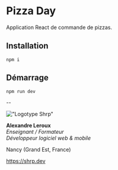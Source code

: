 # Pizza Day

Application React de commande de pizzas.

## Installation

`npm i`

## Démarrage

`npm run dev`

--

!["Logotype Shrp"](https://shrp.dev/images/shrp.png)

__Alexandre Leroux__  
_Enseignant / Formateur_  
_Développeur logiciel web & mobile_

Nancy (Grand Est, France)

<https://shrp.dev>
